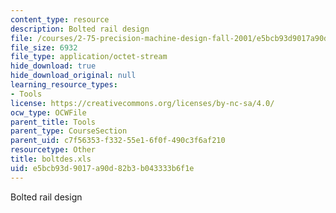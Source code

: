 ```yaml
---
content_type: resource
description: Bolted rail design
file: /courses/2-75-precision-machine-design-fall-2001/e5bcb93d9017a90d82b3b043333b6f1e_boltdes.xls
file_size: 6932
file_type: application/octet-stream
hide_download: true
hide_download_original: null
learning_resource_types:
- Tools
license: https://creativecommons.org/licenses/by-nc-sa/4.0/
ocw_type: OCWFile
parent_title: Tools
parent_type: CourseSection
parent_uid: c7f56353-f332-55e1-6f0f-490c3f6af210
resourcetype: Other
title: boltdes.xls
uid: e5bcb93d-9017-a90d-82b3-b043333b6f1e
---
```

Bolted rail design